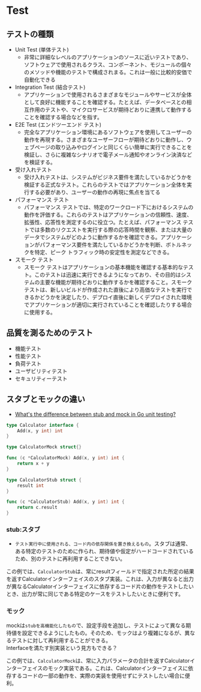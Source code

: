 # Test

## テストの種類

- Unit Test (単体テスト)
  - 非常に詳細なレベルのアプリケーションのソースに近いテストであり、ソフトウェアで使用されるクラス、コンポーネント、モジュールの個々のメソッドや機能のテストで構成されまる。これは一般に比較的安価で自動化できる
- Integration Test (結合テスト)
  - アプリケーションで使用されるさまざまなモジュールやサービスが全体として良好に機能することを確認する。たとえば、データベースとの相互作用のテストや、マイクロサービスが期待どおりに連携して動作することを確認する場合などを指す。
- E2E Test (エンドツーエンド テスト)
  - 完全なアプリケーション環境にあるソフトウェアを使用してユーザーの動作を再現する。さまざまなユーザーフローが期待どおりに動作し、ウェブページの取り込みやログインと同じくらい簡単に実行できることを検証し、さらに複雑なシナリオで電子メール通知やオンライン決済などを検証する。
- 受け入れテスト
  - 受け入れテストは、システムがビジネス要件を満たしているかどうかを検証する正式なテスト。これらのテストではアプリケーション全体を実行する必要があり、ユーザーの動作の再現に焦点を当てる
- パフォーマンス テスト
  - パフォーマンス テストでは、特定のワークロード下におけるシステムの動作を評価する。これらのテストはアプリケーションの信頼性、速度、拡張性、応答性を測定するのに役立つ。たとえば、パフォーマンス テストでは多数のリクエストを実行する際の応答時間を観察、または大量のデータでシステムがどのように動作するかを確認できる。アプリケーションがパフォーマンス要件を満たしているかどうかを判断、ボトルネックを特定、ピーク トラフィック時の安定性を測定などできる。
- スモーク テスト
  - スモーク テストはアプリケーションの基本機能を確認する基本的なテスト。このテストは迅速に実行できるようになっており、その目的はシステムの主要な機能が期待どおりに動作するかを確認すること。スモーク テストは、新しいビルドが作成された直後により高価なテストを実行できるかどうかを決定したり、デプロイ直後に新しくデプロイされた環境でアプリケーションが適切に実行されていることを確認したりする場合に使用する。

## 品質を測るためのテスト

- 機能テスト
- 性能テスト
- 負荷テスト
- ユーザビリティテスト
- セキュリティーテスト

## スタブとモックの違い

- [What's the difference between stub and mock in Go unit testing?](https://stackoverflow.com/questions/53360256/whats-the-difference-between-stub-and-mock-in-go-unit-testing)

```go
type Calculator interface {
    Add(x, y int) int
}

type CalculatorMock struct{}

func (c *CalculatorMock) Add(x, y int) int {
    return x + y
}

type CalculatorStub struct {
    result int
}

func (c *CalculatorStub) Add(x, y int) int {
    return c.result
}
```

### stub:スタブ

- `テスト実行中に使用される、コード内の依存関係を置き換えるもの`。スタブは通常、ある特定のテストのために作られ、期待値や仮定がハードコードされているため、別のテストに再利用することできない。

この例では、`CalculatorStub`は、常にresultフィールドで指定された所定の結果を返すCalculatorインターフェイスのスタブ実装。これは、入力が異なると出力が異なるCalculatorインターフェイスに依存するコード片の動作をテストしたいとき、出力が常に同じである特定のケースをテストしたいときに便利です。

### モック

mockは`stubを高機能化したもの`で、設定手段を追加し、テストによって異なる期待値を設定できるようにしたもの。そのため、モックはより複雑になるが、異なるテストに対して再利用することができる。  
Interfaceを満たす別実装という見方もできる？

この例では、`CalculatorMock`は、常に入力パラメータの合計を返すCalculatorインターフェイスのモック実装である。これは、Calculatorインターフェイスに依存するコードの一部の動作を、実際の実装を使用せずにテストしたい場合に便利。
